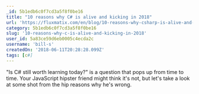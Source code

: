 ```yaml
---
_id: 5b1edb6c0f7cd3a5f8f0be16
title: "10 reasons why C# is alive and kicking in 2018"
url: 'https://fluxmatix.com/en/blog/10-reasons-why-csharp-is-alive-and-kicking-in-2018'
category: 5b1edb6c0f7cd3a5f8f0be16
slug: '10-reasons-why-c-is-alive-and-kicking-in-2018'
user_id: 5a83ce59d6eb0005c4ecda2c
username: 'bill-s'
createdOn: '2018-06-11T20:28:28.099Z'
tags: [c#]
---
```


"Is C# still worth learning today?" is a question that pops up from time to time. Your JavaScript hipster friend might think it's not, but let's take a look at some shot from the hip reasons why he's wrong.
